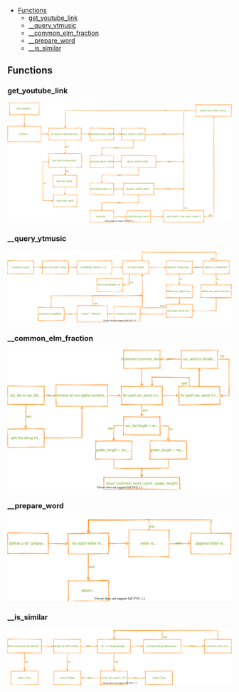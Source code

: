 <!-- mdformat-toc start --slug=github --maxlevel=6 --minlevel=2 -->

- [Functions](#functions)
  - [get_youtube_link](#get_youtube_link)
  - [__query_ytmusic](#__query_ytmusic)
  - [__common_elm_fraction](#__common_elm_fraction)
  - [__prepare_word](#__prepare_word)
  - [__is_similar](#__is_similar)

<!-- mdformat-toc end -->

## Functions<a name="functions"></a>

### get_youtube_link<a name="get_youtube_link"></a>

![get_youtube_link control-flow](../../../../images/exports/models/flow/defaults/search/ytm/get_youtube_link.svg)

### \_\_query_ytmusic<a name="__query_ytmusic"></a>

![__query_ytmusic control-flow](../../../../images/exports/models/flow/defaults/search/ytm/__query_ytmusic.svg)

### \_\_common_elm_fraction<a name="__common_elm_fraction"></a>

![__common_elm_fraction control-flow](../../../../images/exports/models/flow/defaults/search/ytm/__common_elm_fraction.svg)

### \_\_prepare_word<a name="__prepare_word"></a>

![__prepare_word control-flow](../../../../images/exports/models/flow/defaults/search/ytm/__prepare_word.svg)

### \_\_is_similar<a name="__is_similar"></a>

![__is_similar control-flow](../../../../images/exports/models/flow/defaults/search/ytm/__is_similar.svg)
